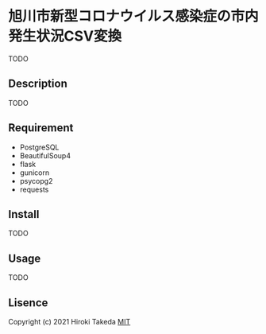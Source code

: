 # 旭川市新型コロナウイルス感染症の市内発生状況CSV変換

TODO

## Description

TODO

## Requirement

- PostgreSQL
- BeautifulSoup4
- flask
- gunicorn
- psycopg2
- requests

## Install

TODO

## Usage

TODO

## Lisence

  Copyright (c) 2021 Hiroki Takeda
  [MIT](http://opensource.org/licenses/mit-license.php)
